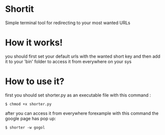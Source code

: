 # Shortit
Simple terminal tool for redirecting to your most wanted URLs 


# How it works!
you should first set your default urls with the wanted short key and then add it to your 'bin' folder to access it from everywhere on your sys 

# How to use it?
first you should set shorter.py as an executable file with this command : 


    $ chmod +x shorter.py

after you can access it from everywhere 
forexample with this command the google page has pop up: 

    $ shorter -w gogol

